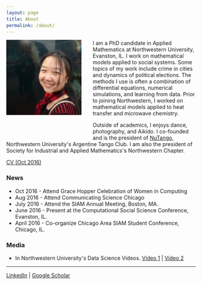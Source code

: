 ```yaml
---
layout: page
title: About
permalink: /about/
---
```


<!--![bla](/files/vickyPhoto1.jpg)-->
<img style="float: left; margin: 0px 30px 60px 0px;" src="../files/vickyPhoto1.jpg" width = "200"/>
I am a PhD candidate in Applied Mathematics at Northwestern University, Evanston, IL. I work on mathematical models applied to social systems. Some topics of my work include crime in cities and dynamics of political elections. The methods I use is often a combination of differential equations, numerical simulations, and learning from data. Prior to joining Northwestern, I worked on mathematical models applied to heat transfer and microwave chemistry.  

Outside of academics, I enjoys dance, photography, and Aikido. I co-founded and is the president of [NuTango](http://nutango.wix.com/nutango), Northwestern University's Argentine Tango Club. I am also the president of Society for Industrial and Applied Mathematics's Northwestern Chapter. 

[CV (Oct 2016)](../files/Vicky_Yang_CV_Oct_2016.pdf)



### News 
* Oct 2016 - Attend Grace Hopper Celebration of Women in Computing
* Aug 2016 - Attend Communicating Science Chicago
* July 2016 - Attend the SIAM Annual Meeting, Boston, MA.
* June 2016 - Present at the Computational Social Science Conference, Evanston, IL. 
* April 2016 - Co-organize Chicago Area SIAM Student Conference, Chicago, IL.


### Media 
* In Northwestern University's Data Science Videos. [Video 1](https://youtu.be/9lh6TYon0_I) &#124; [Video 2](https://youtu.be/5by2WzQVx9U)


-----
[LinkedIn](https://www.linkedin.com/in/vcyang) &#124; [Google Scholar](https://scholar.google.com/citations?user=-dMTyjIAAAAJ&hl=en)
